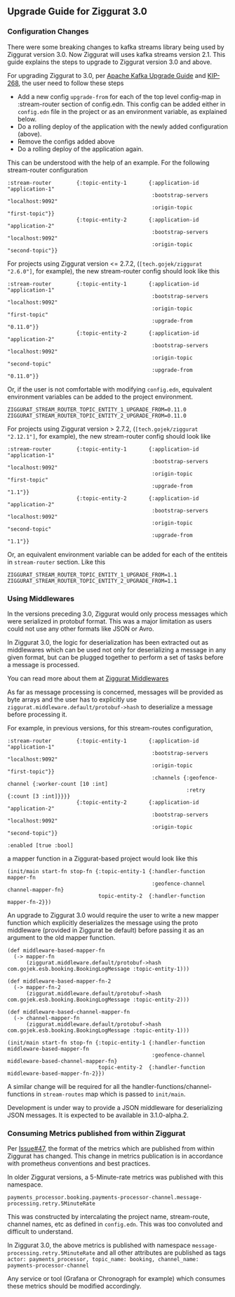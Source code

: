 ## Upgrade Guide for Ziggurat 3.0

### Configuration Changes
There were some breaking changes to kafka streams library being used by Ziggurat version 3.0. 
Now Ziggurat will uses kafka streams version 2.1. This guide explains the steps to upgrade to
Ziggurat version 3.0 and above.  


For upgrading Ziggurat to 3.0, per [Apache Kafka Upgrade Guide](https://kafka.apache.org/21/documentation/streams/upgrade-guide) 
and [KIP-268](https://cwiki.apache.org/confluence/display/KAFKA/KIP-268%3A+Simplify+Kafka+Streams+Rebalance+Metadata+Upgrade#KIP-268:SimplifyKafkaStreamsRebalanceMetadataUpgrade-Upgradingto2.0:), the user need to follow these steps
- Add a new config `upgrade-from` for each of the top level config-map in :stream-router section of 
  config.edn. This config can be added either in `config.edn` file in the project or as an environment 
  variable, 
  as explained below. 
- Do a rolling deploy of the application with the newly added configuration (above).
- Remove the configs added above
- Do a rolling deploy of the application again.


This can be understood with the help of an example. For the following stream-router configuration
```
:stream-router        {:topic-entity-1       {:application-id                 "application-1"
                                              :bootstrap-servers              "localhost:9092"
                                              :origin-topic                   "first-topic"}}
                      {:topic-entity-2       {:application-id                 "application-2"
                                              :bootstrap-servers              "localhost:9092"
                                              :origin-topic                   "second-topic"}}
```

For projects using Ziggurat version <= 2.7.2, (`[tech.gojek/ziggurat "2.6.0"]`, for example), 
the new stream-router config should look like this

```
:stream-router        {:topic-entity-1       {:application-id                 "application-1"
                                              :bootstrap-servers              "localhost:9092"
                                              :origin-topic                   "first-topic"
                                              :upgrade-from                   "0.11.0"}}
                      {:topic-entity-2       {:application-id                 "application-2"
                                              :bootstrap-servers              "localhost:9092"
                                              :origin-topic                   "second-topic"
                                              :upgrade-from                   "0.11.0"}}
```

Or, if the user is not comfortable with modifying `config.edn`, equivalent environment variables can be added to
the project environment.
```
ZIGGURAT_STREAM_ROUTER_TOPIC_ENTITY_1_UPGRADE_FROM=0.11.0
ZIGGURAT_STREAM_ROUTER_TOPIC_ENTITY_2_UPGRADE_FROM=0.11.0
```

For projects using Ziggurat version > 2.7.2, (`[tech.gojek/ziggurat "2.12.1"]`, for example), the new stream-router config 
should look like

```
:stream-router        {:topic-entity-1       {:application-id                 "application-1"
                                              :bootstrap-servers              "localhost:9092"
                                              :origin-topic                   "first-topic"
                                              :upgrade-from                   "1.1"}}
                      {:topic-entity-2       {:application-id                 "application-2"
                                              :bootstrap-servers              "localhost:9092"
                                              :origin-topic                   "second-topic"
                                              :upgrade-from                   "1.1"}}
```
Or, an equivalent environment variable can be added for each of the entiteis in `stream-router` section. Like this
```
ZIGGURAT_STREAM_ROUTER_TOPIC_ENTITY_1_UPGRADE_FROM=1.1
ZIGGURAT_STREAM_ROUTER_TOPIC_ENTITY_2_UPGRADE_FROM=1.1
```

### Using Middlewares

In the versions preceding 3.0, Ziggurat would only process messages which were serialized
in protobuf format. This was a major limitation as users could not use any other formats like JSON 
or Avro. 

In Ziggurat 3.0, the logic for deserialization has been extracted out as middlewares 
which can be used not only for deserializing a message in any given format, but
can be plugged together to perform a set of tasks before a message is processed.

You can read more about them at [Ziggurat Middlewares](https://github.com/gojek/ziggurat#middleware-in-ziggurat)

As far as message processing is concerned, messages will be provided as byte arrays and the user
has to explicitly use `ziggurat.middleware.default/protobuf->hash` to deserialize a message
before processing it.

For example, in previous versions, for this stream-routes configuration,
```
:stream-router        {:topic-entity-1       {:application-id                 "application-1"
                                              :bootstrap-servers              "localhost:9092"
                                              :origin-topic                   "first-topic"}}
                                              :channels {:geofence-channel {:worker-count [10 :int]
                                                         :retry            {:count [3 :int]}}}}
                      {:topic-entity-2       {:application-id                 "application-2"
                                              :bootstrap-servers              "localhost:9092"
                                              :origin-topic                   "second-topic"}}
                                                                                                                                                                             :enabled [true :bool]
```

a mapper function in a Ziggurat-based project would look like this
```
(init/main start-fn stop-fn {:topic-entity-1 {:handler-function  mapper-fn 
                                              :geofence-channel  channel-mapper-fn}
                             topic-entity-2  {:handler-function  mapper-fn-2}})
```

An upgrade to Ziggurat 3.0 would require the user to write a new mapper function 
which explicitly deserializes the message using the proto middleware (provided in Ziggurat be default) 
before passing it as an argument to the old mapper function.

```
(def middleware-based-mapper-fn
  (-> mapper-fn
      (ziggurat.middleware.default/protobuf->hash com.gojek.esb.booking.BookingLogMessage :topic-entity-1)))
      
(def middleware-based-mapper-fn-2
  (-> mapper-fn-2
      (ziggurat.middleware.default/protobuf->hash com.gojek.esb.booking.BookingLogMessage :topic-entity-2)))
      
(def middleware-based-channel-mapper-fn
  (-> channel-mapper-fn
      (ziggurat.middleware.default/protobuf->hash com.gojek.esb.booking.BookingLogMessage :topic-entity-1)))

(init/main start-fn stop-fn {:topic-entity-1 {:handler-function  middleware-based-mapper-fn 
                                              :geofence-channel  middleware-based-channel-mapper-fn}
                             topic-entity-2  {:handler-function  middleware-based-mapper-fn-2}})
```
A similar change will be required for all the handler-functions/channel-functions in 
`stream-routes` map which is passed to `init/main`.

Development is under way to provide a JSON middleware for deserializing JSON messages. 
It is expected to be available in 3.1.0-alpha.2.


### Consuming Metrics published from within Ziggurat
Per [Issue#47](https://github.com/gojek/ziggurat/issues/47), the format of the metrics which 
are published from within Ziggurat has changed. This change in metrics publication 
is in accordance with prometheus conventions and best practices.   

In older Ziggurat versions, a 5-Minute-rate metrics was published with this namespace. 
```
payments_processor.booking.payments-processor-channel.message-processing.retry.5MinuteRate
```
This was
constructed by intercalating the project name, stream-route, channel names, etc as defined in `config.edn`.
This was too convoluted and difficult to understand.


In Ziggurat 3.0, the above metrics is published with namespace `message-processing.retry.5MinuteRate`
and all other attributes are published as tags 
`actor: payments_processor, topic_name: booking, channel_name: payments-processor-channel`

Any service or tool (Grafana or Chronograph for example) which consumes these metrics should 
be modified accordingly.
